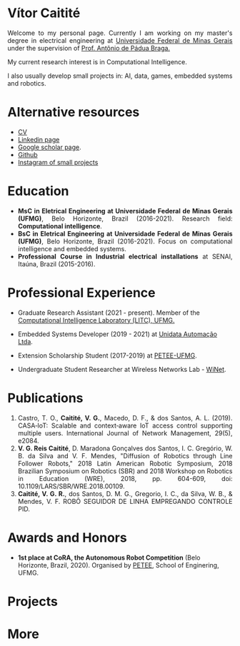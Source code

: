 # Vítor Caitité

<div style="text-align: justify"> 

<p>Welcome to my personal page. Currently I am working on my master's degree in electrical engineering at <a href="https://ufmg.br/international-visitors">Universidade Federal de Minas Gerais</a> under the supervision of <a href="http://www.cpdee.ufmg.br/~apbraga/"> Prof. Antônio de Pádua Braga.</a></p>

<p>My current research interest is in Computational Intelligence.</p>

<p>I also usually develop small projects in: AI, data, games, embedded systems and robotics.</p>
</div>



# Alternative resources

- [CV](https://github.com/vcaitite/vcaitite.github.io/blob/master/assets/files/Vitor_CV.pdf)
- [Linkedin page](https://www.linkedin.com/in/vitorcaitite/)
- [Google scholar page](https://scholar.google.com.br/citations?user=xskOhT4AAAAJ&hl=pt-BR).
- [Github](https://github.com/vcaitite)
- [Instagram of small projects](https://www.instagram.com/multiverso_ia/)



# Education

<div style="text-align: justify"> 

<ul>
<li> <strong>MsC in Eletrical Engineering at Universidade Federal de Minas Gerais (UFMG)</strong>, Belo Horizonte, Brazil (2016-2021). Research field: <strong>Computational intelligence</strong>.</li>
<li> <strong>BsC in Eletrical Engineering at Universidade Federal de Minas Gerais (UFMG)</strong>, Belo Horizonte, Brazil (2016-2021). Focus on computational intelligence and embedded systems.</li>
<li> <strong>Professional Course in Industrial electrical installations</strong> at SENAI, Itaúna, Brazil (2015-2016).</li>
</ul>

</div>



# Professional Experience

- Graduate Research Assistant (2021 - present). Member of the <a href="http://litc.cpdee.ufmg.br/">Computational Intelligence Laboratory (LITC), UFMG.</a>

- Embedded Systems Developer (2019 - 2021) at [Unidata Automação Ltda](https://www.linkedin.com/company/unidata-automacao/).

- Extension Scholarship Student (2017-2019) at [PETEE-UFMG](http://www.petee.cpdee.ufmg.br/).

- Undergraduate Student Researcher at Wireless Networks Lab - [WiNet](https://www.winet.dcc.ufmg.br/).





# Publications

<div style="text-align: justify"> 

<ol>
<li> Castro, T. O., <strong>Caitité, V. G.</strong>, Macedo, D. F., & dos Santos, A. L. (2019). CASA‐IoT: Scalable and context‐aware IoT access control supporting multiple users. International Journal of Network Management, 29(5), e2084. </li>

<li> <strong>V. G. Reis Caitité</strong>, D. Maradona Gonçalves dos Santos, I. C. Gregório, W. B. da Silva and V. F. Mendes, "Diffusion of Robotics through Line Follower Robots," 2018 Latin American Robotic Symposium, 2018 Brazilian Symposium on Robotics (SBR) and 2018 Workshop on Robotics in Education (WRE), 2018, pp. 604-609, doi: 10.1109/LARS/SBR/WRE.2018.00109.</li>
  
<li> <strong>Caitité, V. G. R.</strong>, dos Santos, D. M. G., Gregorio, I. C., da Silva, W. B., & Mendes, V. F. ROBÔ SEGUIDOR DE LINHA EMPREGANDO CONTROLE PID.</li>
</ol>

</div>



# Awards and Honors

- **1st place at CoRA, the Autonomous Robot Competition** (Belo Horizonte, Brazil, 2020). Organised by [PETEE](http://www.petee.cpdee.ufmg.br/), School of Enginering, UFMG. 


# Projects


# More

